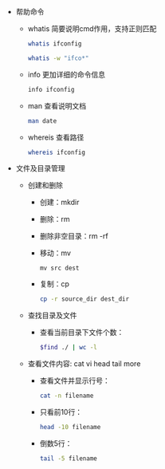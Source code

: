 - 帮助命令

  - whatis 简要说明cmd作用，支持正则匹配

    ```bash
    whatis ifconfig
    ```

    ```bash
    whatis -w "ifco*"
    ```

  - info 更加详细的命令信息

    ```bash
    info ifconfig
    ```

  - man 查看说明文档

    ```bash
    man date
    ```

  - whereis 查看路径

    ```bash
    whereis ifconfig
    ```

    

- 文件及目录管理

  - 创建和删除

    - 创建：mkdir

    - 删除：rm

    - 删除非空目录：rm -rf

    - 移动：mv

      ```
      mv src dest
      ```

    - 复制：cp

      ```bash
      cp -r source_dir dest_dir
      ```

  - 查找目录及文件

    - 查看当前目录下文件个数：

      ```bash
      $find ./ | wc -l
      ```

  - 查看文件内容: cat  vi  head  tail  more

    - 查看文件并显示行号：

      ```bash
      cat -n filename
      ```

    - 只看前10行：

      ```bash
      head -10 filename
      ```

    - 倒数5行： 

      ```bash
      tail -5 filename
      ```

      
